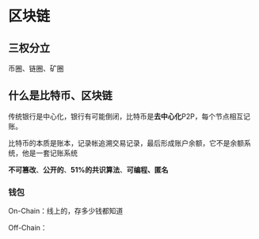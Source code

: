 # 区块链

## 三权分立

币圈、链圈、矿圈

## 什么是比特币、区块链

传统银行是中心化，银行有可能倒闭，比特币是**去中心化**P2P，每个节点相互记账。

比特币的本质是账本，记录帐追溯交易记录，最后形成账户余额，它不是余额系统，他是一套记账系统

**不可篡改**、**公开的**、**51%的共识算法**、**可编程、匿名**

### 钱包

On-Chain：线上的，存多少钱都知道

Off-Chain：